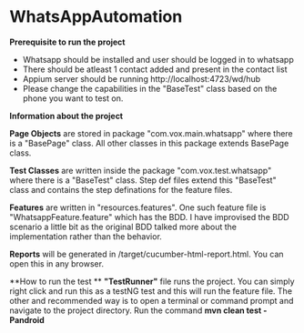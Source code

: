 # WhatsAppAutomation

**Prerequisite to run the project** 
* Whatsapp should be installed and user should be logged in to whatsapp
* There should be atleast 1 contact added and present in the contact list
* Appium server should be running http://localhost:4723/wd/hub
* Please change the capabilities in the "BaseTest" class based on the phone you want to test on.

**Information about the project**

**Page Objects** are stored in package "com.vox.main.whatsapp" where there is a "BasePage" class. All other classes in this package extends BasePage class.

**Test Classes** are written inside the package "com.vox.test.whatsapp" where there is a "BaseTest" class. Step def files extend this "BaseTest" class and contains the step definations for the feature files.

**Features** are written in "resources.features". One such feature file is "WhatsappFeature.feature" which has the BDD. I have improvised the BDD scenario a little bit as the original BDD talked more about the implementation rather than the behavior. 

**Reports** will be generated in /target/cucumber-html-report.html. You can open this in any browser.

**How to run the test **
**"TestRunner"** file runs the project. You can simply right click and run this as a testNG test and this will run the feature file.
The other and recommended way is to open a terminal or command prompt and navigate to the project directory. Run the command **mvn clean test -Pandroid**
